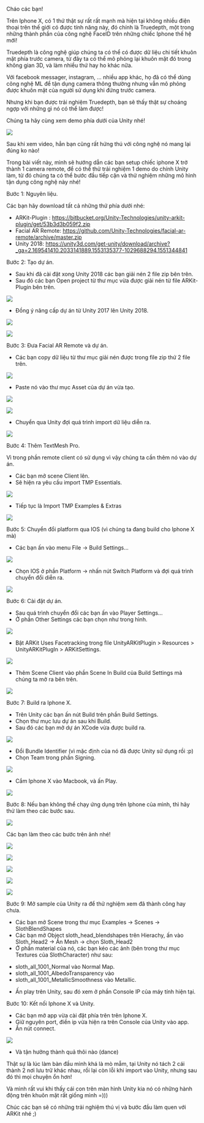 Cháo các bạn!

Trên Iphone X, có 1 thứ thật sự rất rất mạnh mà hiện tại không nhiều điện thoại trên thế giới có được tính năng này, đó chính là Truedepth, một trong những thành phần của công nghệ FaceID trên những chiếc Iphone thế hệ mới!

Truedepth là công nghệ giúp chúng ta có thể có được dữ liệu chi tiết khuôn mặt phía trước camera, từ đây ta có thể mô phỏng lại khuôn mặt đó trong không gian 3D, và làm nhiều thứ hay ho khác nữa.

Với facebook messager, instagram, ... nhiều app khác, họ đã có thể dùng công nghệ ML để tận dụng camera thông thường nhưng vẫn mô phỏng được khuôn mặt của người sử dụng khi đứng trước camera.

Nhưng khi bạn được trải nghiệm Truedepth, bạn sẽ thấy thật sự choáng ngợp với những gì nó có thể làm được!

Chúng ta hãy cùng xem demo phía dưới của Unity nhé!

[![](https://images.viblo.asia/dc9c8b77-a75e-46cd-9e53-e1382ad4db7f.JPG)](https://blogs.unity3d.com/wp-content/uploads/2018/08/Windup_10.webm)

Sau khi xem video, hẳn bạn cũng rất hứng thú với công nghệ nó mang lại đúng ko nào!

Trong bài viết này, mình sẽ hướng dẫn các bạn setup chiếc iphone X trở thành 1 camera remote, để có thể thử trải nghiệm 1 demo do chính Unity làm, từ đó chúng ta có thể bước đầu tiếp cận và thử nghiệm những mô hình tận dụng công nghệ này nhé!

Bước 1: Nguyên liệu.

Các bạn hãy download tất cả những thứ phía dưới nhé:
- ARKit-Plugin : https://bitbucket.org/Unity-Technologies/unity-arkit-plugin/get/53b3d3b059f2.zip
- Facial AR Remote: https://github.com/Unity-Technologies/facial-ar-remote/archive/master.zip
- Unity 2018: https://unity3d.com/get-unity/download/archive?_ga=2.169541410.2033141889.1553135377-1029688294.1551344841

Bước 2: Tạo dự án.

- Sau khi đã cài đặt xong Unity 2018 các bạn giải nén 2 file zip bên trên.
- Sau đó các bạn Open project từ thư mục vừa được giải nén từ file ARKit-Plugin bên trên.

![](https://images.viblo.asia/2258fe14-e227-4499-a729-6ea74c0f1c5c.png)

- Đồng ý nâng cấp dự án từ Unity 2017 lên Unity 2018.

![](https://images.viblo.asia/0c065006-523f-4626-93f5-9de37d30c2ca.png)

![](https://images.viblo.asia/511d5f03-9f6a-4139-8628-fe7e7548fc31.png)

Bước 3: Đưa Facial AR Remote và dự án.

- Các bạn copy dữ liệu từ thư mục giải nén được trong file zip thứ 2 file trên.

![](https://images.viblo.asia/1830e737-08c5-410d-b5c0-b14909633a93.png)

- Paste nó vào thư mục Asset của dự án vừa tạo.

![](https://images.viblo.asia/7631749b-b17b-4328-aded-68e538f1a7f0.png)

![](https://images.viblo.asia/e77d9082-c72e-487a-9b47-418577bb4a0e.png)

- Chuyển qua Unity đợi quá trình import dữ liệu diễn ra.

![](https://images.viblo.asia/daf370a7-9314-4e9d-a33c-61a528c48448.png)


Bước 4: Thêm TextMesh Pro.

Vì trong phần remote client có sử dụng vì vậy chúng ta cần thêm nó vào dự án.
- Các bạn mở scene Client lên.
- Sẽ hiện ra yêu cầu import TMP Essentials.

![](https://images.viblo.asia/e4a2c699-926d-48d6-a122-26888005c3e5.png)

- Tiếp tục là Import TMP Examples & Extras

![](https://images.viblo.asia/9bb805b6-30a8-4efa-974f-8aaf1e6ff6ba.png)

Bước 5: Chuyển đổi platform qua IOS (vì chúng ta đang build cho Iphone X mà)

- Các bạn ấn vào menu File -> Build Settings...

![](https://images.viblo.asia/d203a992-7172-4e53-9b54-64faeb0d3c20.png)

- Chọn IOS ở phần Platform -> nhấn nút Switch Platform và đợi quá trình chuyển đổi diễn ra.

![](https://images.viblo.asia/4acc2340-a4c4-47dd-b463-a77a033fa2c8.png)


Bước 6: Cài đặt dự án.

- Sau quá trình chuyển đổi các bạn ấn vào Player Settings...
- Ở phần Other Settings các bạn chọn như trong hình.

![](https://images.viblo.asia/3a1db04f-67d2-43d7-bf84-edd25f7ff80a.png)

- Bật ARKit Uses Facetracking trong file UnityARKitPlugin > Resources > UnityARKitPlugIn > ARKitSettings.

![](https://images.viblo.asia/27eaec41-7b3e-43ae-8e81-5bfcbc852caa.png)

- Thêm Scene Client vào phần Scene In Build của Build Settings mà chúng ta mở ra bên trên.

![](https://images.viblo.asia/8a9cd87c-1d7d-4e7b-b728-a11a6697693e.png)

Bước 7: Build ra Iphone X.

- Trên Unity các bạn ấn nút Build trên phần Build Settings.
- Chọn thư mục lưu dự án sau khi Build.
- Sau đó các bạn mở dự án XCode vừa được build ra.

![](https://images.viblo.asia/ab744b9b-bd9f-47af-b689-d8748a117a36.png)

- Đổi Bundle Identifier (vì mặc định của nó đã được Unity sử dụng rồi :p)
- Chọn Team trong phần Signing.

![](https://images.viblo.asia/4c8d6297-ae30-42fb-97c7-8851978875bb.png)

- Cắm Iphone X vào Macbook, và ấn Play.

![](https://images.viblo.asia/b32d6115-4a43-4040-ab86-fdbe5e432d20.png)

Bước 8: Nếu bạn không thể chạy ứng dụng trên Iphone của mình, thì hãy thử làm theo các bước sau.

![](https://images.viblo.asia/4dc80f7f-1ca8-4ae5-bc1a-4053f5b23c7b.png)

Các bạn làm theo các bước trên ảnh nhé!

![](https://images.viblo.asia/6cd70695-f562-4a0e-90d4-6ff43a493ae1.png)

![](https://images.viblo.asia/76913e47-fa29-4cfe-bcaa-5ab9a4b5ce41.png)

![](https://images.viblo.asia/03976c3d-d743-4345-ac8e-ef343828d4d2.png)

![](https://images.viblo.asia/1b58bab9-328c-4bea-8a83-0693211f5d4a.png)

![](https://images.viblo.asia/a8cf9f89-565b-4560-b0f3-8a25185d8f85.png)

Bước 9: Mở sample của Unity ra để thử nghiệm xem đã thành công hay chưa.

- Các bạn mở Scene trong thư mục Examples -> Scenes -> SlothBlendShapes
- Các bạn mở Object sloth_head_blendshapes trên Hierachy, ấn vào Sloth_Head2 -> Ấn Mesh -> chọn Sloth_Head2
- Ở phần material của nó, các bạn kéo các ảnh (bên trong thư mục Textures của SlothCharacter) như sau: 
+ sloth_all_1001_Normal vào Normal Map.
+ sloth_all_1001_AlbedoTransparency vào 
+ sloth_all_1001_MetallicSmoothness vào Metallic.
- Ấn play trên Unity, sau đó xem ở phần Console IP của máy tính hiện tại.

Bước 10: Kết nối Iphone X và Unity.

- Các bạn mở app vừa cài đặt phía trên trên Iphone X.
- Giữ nguyên port, điền ip vừa hiện ra trên Console của Unity vào app.
- Ấn nút connect.

![](https://images.viblo.asia/3175e8ca-09c6-4dc5-93b0-9ea4345a42f9.png)

- Và tận hưởng thành quả thôi nào (dance)

Thật sự là lúc làm bàn đầu mình khá là mò mẫm, tại Unity nó tách 2 cái thành 2 nơi lưu trữ khác nhau, rồi lại còn lỗi khi import vào Unity, nhưng sau đó thì mọi chuyện ổn hơn!

Và mình rất vui khi thấy cái con trên màn hình Unity kia nó có những hành động trên khuôn mặt rất giống mình =)))

Chúc các bạn sẽ có những trải nghiệm thú vị và bước đầu làm quen với ARKit nhé ;)